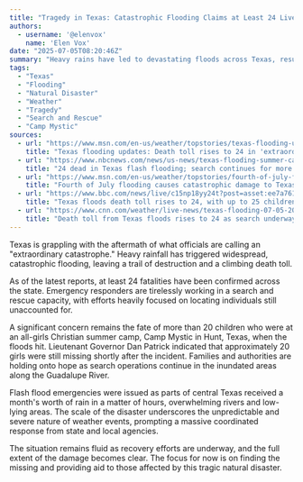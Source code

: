 ```yaml
---
title: "Tragedy in Texas: Catastrophic Flooding Claims at Least 24 Lives, Search Continues for Missing Campers"
authors:
  - username: '@elenvox'
    name: 'Elen Vox'
date: "2025-07-05T08:20:46Z"
summary: "Heavy rains have led to devastating floods across Texas, resulting in a confirmed death toll of at least 24 people. Authorities are engaged in extensive search and rescue efforts, particularly for more than 20 children missing from a summer camp caught in the deluge."
tags:
  - "Texas"
  - "Flooding"
  - "Natural Disaster"
  - "Weather"
  - "Tragedy"
  - "Search and Rescue"
  - "Camp Mystic"
sources:
  - url: "https://www.msn.com/en-us/weather/topstories/texas-flooding-updates-death-toll-riges-to-24-in-extraordinary-catastrophe/ar-AA1HZROu"
    title: "Texas flooding updates: Death toll rises to 24 in 'extraordinary catastrophe'"
  - url: "https://www.nbcnews.com/news/us-news/texas-flooding-summer-camp-children-missing-rcna216986"
    title: "24 dead in Texas flash flooding; search continues for more than 20 missing from camp"
  - url: "https://www.msn.com/en-us/weather/topstories/fourth-of-july-flooding-causes-catastrophic-damage-to-texas-summer-camp-no-injuries/ar-AA1HZ5q9"
    title: "Fourth of July flooding causes catastrophic damage to Texas summer camp; no injuries"
  - url: "https://www.bbc.com/news/live/c15np18yy24t?post=asset:ee7a7616-8ce4-4ac1-8d2d-e48b87b2b151"
    title: "Texas floods death toll rises to 24, with up to 25 children missing"
  - url: "https://www.cnn.com/weather/live-news/texas-flooding-07-05-2025-hnk"
    title: "Death toll from Texas floods rises to 24 as search underway for more than 20 girls unaccounted for"
---
```


Texas is grappling with the aftermath of what officials are calling an "extraordinary catastrophe." Heavy rainfall has triggered widespread, catastrophic flooding, leaving a trail of destruction and a climbing death toll.

As of the latest reports, at least 24 fatalities have been confirmed across the state. Emergency responders are tirelessly working in a search and rescue capacity, with efforts heavily focused on locating individuals still unaccounted for.

A significant concern remains the fate of more than 20 children who were at an all-girls Christian summer camp, Camp Mystic in Hunt, Texas, when the floods hit. Lieutenant Governor Dan Patrick indicated that approximately 20 girls were still missing shortly after the incident. Families and authorities are holding onto hope as search operations continue in the inundated areas along the Guadalupe River.

Flash flood emergencies were issued as parts of central Texas received a month's worth of rain in a matter of hours, overwhelming rivers and low-lying areas. The scale of the disaster underscores the unpredictable and severe nature of weather events, prompting a massive coordinated response from state and local agencies.

The situation remains fluid as recovery efforts are underway, and the full extent of the damage becomes clear. The focus for now is on finding the missing and providing aid to those affected by this tragic natural disaster.
